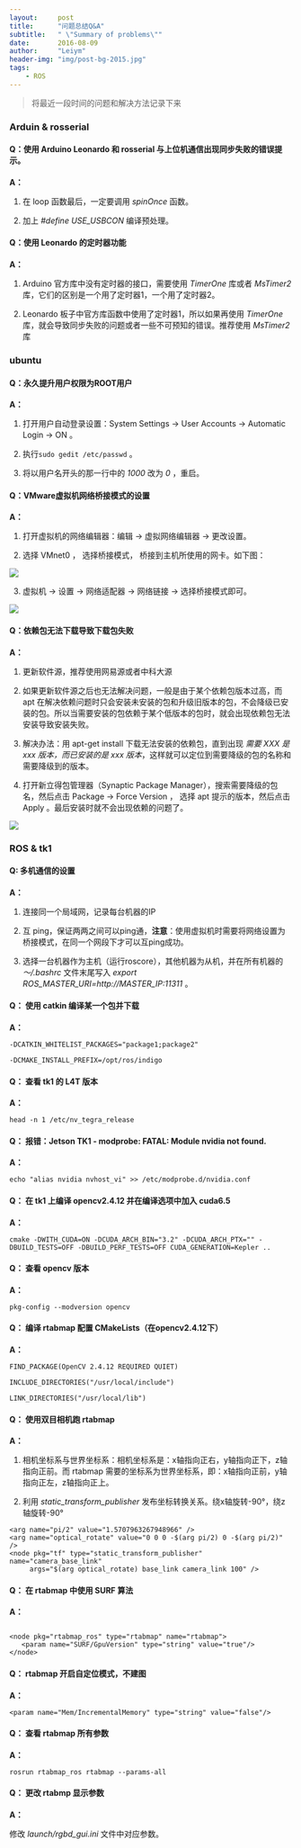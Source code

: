 ```yaml
---
layout:     post
title:      "问题总结Q&A"
subtitle:   " \"Summary of problems\""
date:       2016-08-09
author:     "Leiym"
header-img: "img/post-bg-2015.jpg"
tags:
    - ROS
---
```


> 将最近一段时间的问题和解决方法记录下来

### Arduin & rosserial

#### Q：使用 Arduino Leonardo 和 rosserial 与上位机通信出现同步失败的错误提示。

**A：**

1. 在 loop 函数最后，一定要调用 *spinOnce* 函数。

2. 加上 *#define USE_USBCON* 编译预处理。

#### Q：使用 Leonardo 的定时器功能

**A：**

1. Arduino 官方库中没有定时器的接口，需要使用 *TimerOne* 库或者 *MsTimer2* 库，它们的区别是一个用了定时器1，一个用了定时器2。

2. Leonardo 板子中官方库函数中使用了定时器1，所以如果再使用 *TimerOne* 库，就会导致同步失败的问题或者一些不可预知的错误。推荐使用 *MsTimer2* 库

### ubuntu

#### Q：永久提升用户权限为ROOT用户

**A：**

1. 打开用户自动登录设置：System Settings -> User Accounts -> Automatic Login -> ON 。

2. 执行`sudo gedit /etc/passwd` 。

3. 将以用户名开头的那一行中的 *1000* 改为 *0* ，重启。

#### Q：VMware虚拟机网络桥接模式的设置

**A：**

1. 打开虚拟机的网络编辑器：编辑 -> 虚拟网络编辑器 -> 更改设置。

2. 选择 VMnet0 ， 选择桥接模式， 桥接到主机所使用的网卡。如下图：

<img src="http://leiym.com/img/in-post/post-STL/桥接模式设置.png"/>

3. 虚拟机 -> 设置 -> 网络适配器 -> 网络链接 -> 选择桥接模式即可。

<img src="http://leiym.com/img/in-post/post-STL/桥接模式设置2.png"/>

#### Q：依赖包无法下载导致下载包失败

**A：**

1. 更新软件源，推荐使用网易源或者中科大源

2. 如果更新软件源之后也无法解决问题，一般是由于某个依赖包版本过高，而 apt 在解决依赖问题时只会安装未安装的包和升级旧版本的包，不会降级已安装的包。所以当需要安装的包依赖于某个低版本的包时，就会出现依赖包无法安装导致安装失败。

3. 解决办法：用 apt-get install 下载无法安装的依赖包，直到出现 *需要 XXX 是 xxx 版本，而已安装的是 xxx 版本*，这样就可以定位到需要降级的包的名称和需要降级到的版本。

4. 打开新立得包管理器（Synaptic Package Manager），搜索需要降级的包名，然后点击 Package -> Force Version ， 选择 apt 提示的版本，然后点击 Apply 。最后安装时就不会出现依赖的问题了。

<img src="http://leiym.com/img/in-post/post-STL/降低版本.png"/>


### ROS & tk1

#### Q: 多机通信的设置

**A：**

1. 连接同一个局域网，记录每台机器的IP

2. 互 ping，保证两两之间可以ping通，**注意**：使用虚拟机时需要将网络设置为桥接模式，在同一个网段下才可以互ping成功。

3. 选择一台机器作为主机（运行roscore），其他机器为从机，并在所有机器的 *～/.bashrc* 文件末尾写入 *export ROS_MASTER_URI=http://MASTER_IP:11311* 。


#### Q： 使用 catkin 编译某一个包并下载

**A：**

`-DCATKIN_WHITELIST_PACKAGES="package1;package2"`

`-DCMAKE_INSTALL_PREFIX=/opt/ros/indigo`

#### Q： 查看 tk1 的 L4T 版本

**A：**

` head -n 1 /etc/nv_tegra_release `

#### Q： 报错：Jetson TK1 - modprobe: FATAL: Module nvidia not found.

**A：**

` echo "alias nvidia nvhost_vi" >> /etc/modprobe.d/nvidia.conf `

#### Q： 在 tk1 上编译 opencv2.4.12 并在编译选项中加入 cuda6.5

**A：**

` cmake -DWITH_CUDA=ON -DCUDA_ARCH_BIN="3.2" -DCUDA_ARCH_PTX="" -DBUILD_TESTS=OFF -DBUILD_PERF_TESTS=OFF CUDA_GENERATION=Kepler .. `

#### Q： 查看 opencv 版本

**A：**

` pkg-config --modversion opencv `

#### Q： 编译 rtabmap 配置 CMakeLists（在opencv2.4.12下）

**A：**

`FIND_PACKAGE(OpenCV 2.4.12 REQUIRED QUIET)`

`INCLUDE_DIRECTORIES("/usr/local/include")`

`LINK_DIRECTORIES("/usr/local/lib")`

#### Q： 使用双目相机跑 rtabmap

**A：**

1. 相机坐标系与世界坐标系：相机坐标系是：x轴指向正右，y轴指向正下，z轴指向正前。而 rtabmap 需要的坐标系为世界坐标系，即：x轴指向正前，y轴指向正左，z轴指向正上。

2. 利用 *static_transform_publisher* 发布坐标转换关系。绕x轴旋转-90°，绕z轴旋转-90°

```
<arg name="pi/2" value="1.5707963267948966" />
<arg name="optical_rotate" value="0 0 0 -$(arg pi/2) 0 -$(arg pi/2)" />
<node pkg="tf" type="static_transform_publisher" name="camera_base_link"
     args="$(arg optical_rotate) base_link camera_link 100" />
```

#### Q： 在 rtabmap 中使用 SURF 算法

**A：**

```

<node pkg="rtabmap_ros" type="rtabmap" name="rtabmap">
   <param name="SURF/GpuVersion" type="string" value="true"/>
</node>

```

#### Q： rtabmap 开启自定位模式，不建图

**A：**

```
<param name="Mem/IncrementalMemory" type="string" value="false"/>
```

#### Q： 查看 rtabmap 所有参数

**A：**

`rosrun rtabmap_ros rtabmap --params-all`

#### Q： 更改 rtabmp 显示参数

**A：**

修改 *launch/rgbd_gui.ini* 文件中对应参数。
